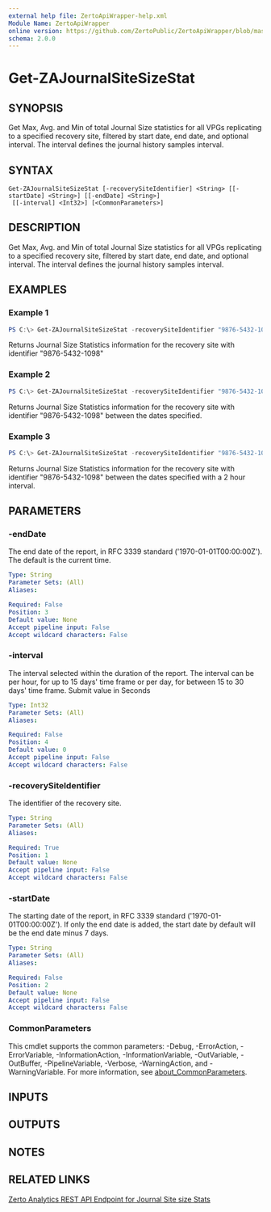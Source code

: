 ```yaml
---
external help file: ZertoApiWrapper-help.xml
Module Name: ZertoApiWrapper
online version: https://github.com/ZertoPublic/ZertoApiWrapper/blob/master/docs/Get-ZAJournalSiteSizeStat.md
schema: 2.0.0
---
```


# Get-ZAJournalSiteSizeStat

## SYNOPSIS

Get Max, Avg. and Min of total Journal Size statistics for all VPGs replicating to a specified recovery site, filtered by start date, end date, and optional interval. The interval defines the journal history samples interval.

## SYNTAX

```
Get-ZAJournalSiteSizeStat [-recoverySiteIdentifier] <String> [[-startDate] <String>] [[-endDate] <String>]
 [[-interval] <Int32>] [<CommonParameters>]
```

## DESCRIPTION

Get Max, Avg. and Min of total Journal Size statistics for all VPGs replicating to a specified recovery site, filtered by start date, end date, and optional interval. The interval defines the journal history samples interval.

## EXAMPLES

### Example 1
```powershell
PS C:\> Get-ZAJournalSiteSizeStat -recoverySiteIdentifier "9876-5432-1098"
```

Returns Journal Size Statistics information for the recovery site with identifier "9876-5432-1098"

### Example 2
```powershell
PS C:\> Get-ZAJournalSiteSizeStat -recoverySiteIdentifier "9876-5432-1098" -startDate "2019-06-01" -endDate "2019-06-08"
```

Returns Journal Size Statistics information for the recovery site with identifier "9876-5432-1098" between the dates specified.

### Example 3
```powershell
PS C:\> Get-ZAJournalSiteSizeStat -recoverySiteIdentifier "9876-5432-1098" -startDate "2019-06-01" -endDate "2019-06-08" -interval 7200
```

Returns Journal Size Statistics information for the recovery site with identifier "9876-5432-1098" between the dates specified with a 2 hour interval.

## PARAMETERS

### -endDate
The end date of the report, in RFC 3339 standard ('1970-01-01T00:00:00Z').
The default is the current time.

```yaml
Type: String
Parameter Sets: (All)
Aliases:

Required: False
Position: 3
Default value: None
Accept pipeline input: False
Accept wildcard characters: False
```

### -interval
The interval selected within the duration of the report. The interval can be per hour, for up to 15 days' time frame or per day, for between 15 to 30 days' time frame. Submit value in Seconds

```yaml
Type: Int32
Parameter Sets: (All)
Aliases:

Required: False
Position: 4
Default value: 0
Accept pipeline input: False
Accept wildcard characters: False
```

### -recoverySiteIdentifier
The identifier of the recovery site.

```yaml
Type: String
Parameter Sets: (All)
Aliases:

Required: True
Position: 1
Default value: None
Accept pipeline input: False
Accept wildcard characters: False
```

### -startDate
The starting date of the report, in RFC 3339 standard ('1970-01-01T00:00:00Z').
If only the end date is added, the start date by default will be the end date minus 7 days.

```yaml
Type: String
Parameter Sets: (All)
Aliases:

Required: False
Position: 2
Default value: None
Accept pipeline input: False
Accept wildcard characters: False
```

### CommonParameters
This cmdlet supports the common parameters: -Debug, -ErrorAction, -ErrorVariable, -InformationAction, -InformationVariable, -OutVariable, -OutBuffer, -PipelineVariable, -Verbose, -WarningAction, and -WarningVariable. For more information, see [about_CommonParameters](http://go.microsoft.com/fwlink/?LinkID=113216).

## INPUTS

## OUTPUTS

## NOTES

## RELATED LINKS

[Zerto Analytics REST API Endpoint for Journal Site size Stats](https://docs.api.zerto.com/#/Journal_Reports/get_v2_reports_site_journal_size_stats)
